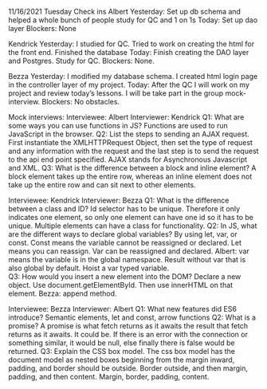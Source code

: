 11/16/2021 Tuesday
Check ins
Albert
Yesterday: Set up db schema and helped a whole bunch of people study for QC and 1 on 1s
Today: Set up dao layer
Blockers: None

Kendrick
Yesterday: I studied for QC. Tried to work on creating the html for the front end. Finished the database
Today: Finish creating the DAO layer and Postgres. Study for QC.
Blockers: None.

Bezza
Yesterday: I modified my database schema. I created html login page in the controller layer of my project.
Today: After the QC I will work on my project and review today’s lessons. I will be take part in the group mock-interview.
Blockers: No obstacles.

Mock interviews:
Interviewee: Albert
Interviewer: Kendrick
Q1: What are some ways you can use functions in JS?
Functions are used to run JavaScript in the browser.
Q2: List the steps to sending an AJAX request.
First instantiate the XMLHTTPRequest Object, then set the type of request and any information with the request and the last step is to send the request to the api end point specified. AJAX stands for Asynchronous Javascript and XML.
Q3: What is the difference between a block and inline element?
A block element takes up the entire row, whereas an inline element does not take up the entire row and can sit next to other elements.

Interviewee: Kendrick
Interviewer: Bezza
Q1: What is the difference between a class and ID?
Id selector has to be unique. Therefore it only indicates one element, so only one element can have one id so it has to be unique. Multiple elements can have a class for functionality.
Q2: In JS, what are the different ways to declare global variables?
By using let, var, or const. Const means the variable cannot be reassigned or declared. Let means you can reassign. Var can be reassigned and declared.
Albert: var means the variable is in the global namespace. Result without var that is also global by default. Hoist a var typed variable.  
Q3: How would you insert a new element into the DOM?
Declare a new object. Use document.getElementById. Then use innerHTML on that element. Bezza: append method.

Interviewee: Bezza
Interviewer: Albert
Q1: What new features did ES6 introduce?
Semantic elements, let and const, arrow functions
Q2: What is a promise?
A promise is what fetch returns as it awaits the result that fetch returns as it awaits. It could be. If there is an error with the connection or something similar, it would be null, else finally there is false would be returned.
Q3: Explain the CSS box model.
The css box model has the document model as nested boxes beginning from the margin inward, padding, and border should be outside. Border outside, and then margin, padding, and then content.  Margin, border, padding, content.
